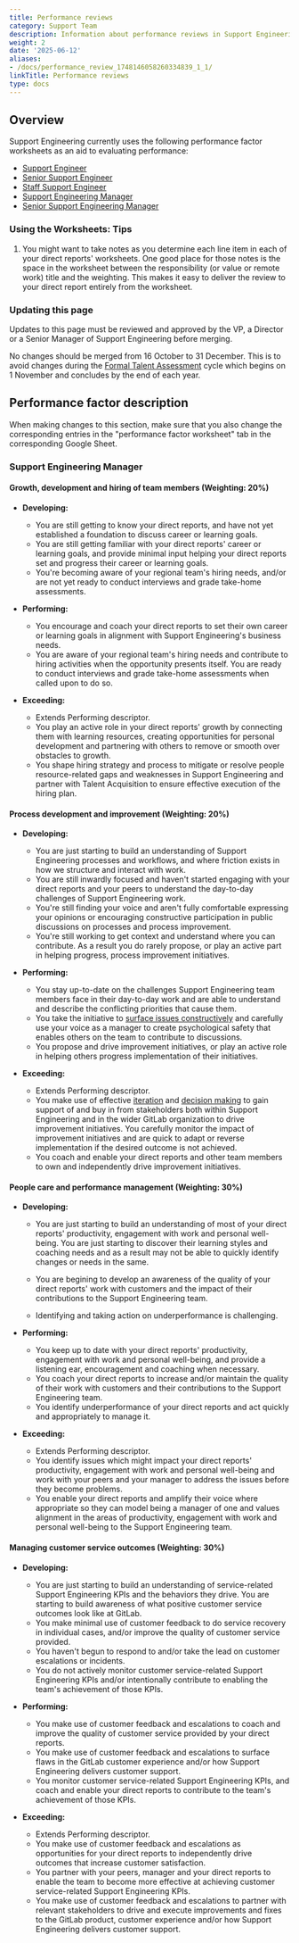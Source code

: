 ```yaml
---
title: Performance reviews
category: Support Team
description: Information about performance reviews in Support Engineering
weight: 2
date: '2025-06-12'
aliases:
- /docs/performance_review_1748146058260334839_1_1/
linkTitle: Performance reviews
type: docs
---
```


## Overview

Support Engineering currently uses the following performance factor worksheets
as an aid to evaluating performance:

- [Support Engineer](https://drive.google.com/drive/search?q=FY24%20Support%20Engineering%20-%20Performance%20Factor%20Template%20-%20Intermediate)
- [Senior Support Engineer](https://drive.google.com/drive/search?q=Support%20Engineering%20-%20Performance%20Factor%20Template%20-%20Senior)
- [Staff Support Engineer](https://drive.google.com/drive/search?q=Support%20Engineering%20-%20Performance%20Factor%20Template%20-%20Staff)
- [Support Engineering Manager](https://drive.google.com/drive/search?q=Support%20Engineering%20-%20Performance%20Factor%20Template%20-%20Support%20Engineering%20Manager)
- [Senior Support Engineering Manager](https://drive.google.com/drive/search?q=Support%20Engineering%20-%20Performance%20Factor%20Template%20-%20Senior%20Manager)

### Using the Worksheets: Tips

1. You might want to take notes as you determine each line item in each
   of your direct reports' worksheets. One good place for those notes
   is the space in the worksheet between the responsibility (or value or
   remote work) title and the weighting. This makes it easy to deliver
   the review to your direct report entirely from the worksheet.

### Updating this page

Updates to this page must be reviewed and approved by the VP, a Director or a
Senior Manager of Support Engineering before merging.

No changes should be merged from 16 October to 31 December. This is to avoid
changes during the [Formal Talent Assessment](/handbook/people-group/talent-assessment/#timeline)
cycle which begins on 1 November and concludes by the end of each year.

## Performance factor description

When making changes to this section, make sure that you also change the
corresponding entries in the "performance factor worksheet" tab in the
corresponding Google Sheet.

### Support Engineering Manager

#### Growth, development and hiring of team members (Weighting: 20%)

- **Developing:**
  - You are still getting to know your direct reports, and have not yet
    established a foundation to discuss career or learning goals.
  - You are still getting familiar with your direct reports' career or learning goals, and
    provide minimal input helping your direct reports set and progress their career or
    learning goals.
  - You're becoming aware of your regional team's hiring needs, and/or are not yet
    ready to conduct interviews and grade take-home assessments.

- **Performing:**
  - You encourage and coach your direct reports to set their own career or
    learning goals in alignment with Support Engineering's business needs.
  - You are aware of your regional team's hiring needs and contribute to hiring
    activities when the opportunity presents itself. You are ready to conduct
    interviews and grade take-home assessments when called upon to do so.

- **Exceeding:**
  - Extends Performing descriptor.
  - You play an active role in your direct reports' growth by connecting them
    with learning resources, creating opportunities for personal development
    and partnering with others to remove or smooth over obstacles to growth.
  - You shape hiring strategy and process to mitigate or resolve people
    resource-related gaps and weaknesses in Support Engineering and partner with
    Talent Acquisition to ensure effective execution of the hiring plan.

#### Process development and improvement (Weighting: 20%)

- **Developing:**
  - You are just starting to build an understanding of Support Engineering
    processes and workflows, and where friction exists in how we structure and
    interact with work.
  - You are still inwardly focused and haven't started engaging with your direct reports and your peers to understand
    the day-to-day challenges of Support Engineering work.
  - You're still finding your voice and aren't fully comfortable expressing your opinions or encouraging constructive participation in
    public discussions on processes and process improvement.
  - You're still working to get context and understand where you can contribute. As a result you do rarely propose, or play an active part in helping progress, process
    improvement initiatives.

- **Performing:**
  - You stay up-to-date on the challenges Support Engineering team members
    face in their day-to-day work and are able to understand and describe the
    conflicting priorities that cause them.
  - You take the initiative to [surface issues constructively](/handbook/values/#surface-issues-constructively)
    and carefully use your voice as a manager to create psychological safety
    that enables others on the team to contribute to discussions.
  - You propose and drive improvement initiatives, or play an active role in helping
    others progress implementation of their initiatives.

- **Exceeding:**
  - Extends Performing descriptor.
  - You make use of effective [iteration](/handbook/values/#iteration)
    and [decision making](/handbook/leadership/making-decisions/)
    to gain support of and buy in from stakeholders both within Support
    Engineering and in the wider GitLab organization to drive improvement
    initiatives. You carefully monitor the impact of improvement initiatives and
    are quick to adapt or reverse implementation if the desired outcome is not
    achieved.
  - You coach and enable your direct reports and other team members to own and
    independently drive improvement initiatives.

#### People care and performance management (Weighting: 30%)

- **Developing:**
  - You are just starting to build an understanding of most of your direct
    reports' productivity, engagement with work and personal well-being. You are
    just starting to discover their learning styles and coaching needs and as a result may not be able to quickly identify changes or needs in the same.

  - You are begining to develop an awareness of the quality of your direct reports' work
    with customers and the impact of their contributions to the Support Engineering team.
  - Identifying and taking action on underperformance is challenging.

- **Performing:**
  - You keep up to date with your direct reports' productivity, engagement with
    work and personal well-being, and provide a listening ear, encouragement and
    coaching when necessary.
  - You coach your direct reports to increase and/or maintain the quality of
    their work with customers and their contributions to the Support Engineering
    team.
  - You identify underperformance of your direct reports and act quickly and
    appropriately to manage it.

- **Exceeding:**
  - Extends Performing descriptor.
  - You identify issues which might impact your direct reports' productivity,
    engagement with work and personal well-being and work with your peers and
    your manager to address the issues before they become problems.
  - You enable your direct reports and amplify their voice where appropriate so
    they can model being a manager of one and values alignment in the
    areas of productivity, engagement with work and personal well-being to the
    Support Engineering team.

#### Managing customer service outcomes (Weighting: 30%)

- **Developing:**
  - You are just starting to build an understanding of service-related Support
    Engineering KPIs and the behaviors they drive. You are starting to build
    awareness of what positive customer service outcomes look like at GitLab.
  - You make minimal use of customer feedback to do service recovery in
    individual cases, and/or improve the quality of customer service provided.
  - You haven't begun to respond to and/or take the lead on customer escalations or
    incidents.
  - You do not actively monitor customer service-related Support Engineering KPIs and/or
    intentionally contribute to enabling the team's achievement of those KPIs.

- **Performing:**
  - You make use of customer feedback and escalations to coach and improve the
    quality of customer service provided by your direct reports.
  - You make use of customer feedback and escalations to surface flaws in the
    GitLab customer experience and/or how Support Engineering delivers customer
    support.
  - You monitor customer service-related Support Engineering KPIs, and coach and
    enable your direct reports to contribute to the team's achievement of those
    KPIs.

- **Exceeding:**
  - Extends Performing descriptor.
  - You make use of customer feedback and escalations as opportunities for your
    direct reports to independently drive outcomes that increase customer
    satisfaction.
  - You partner with your peers, manager and your direct reports to enable the
    team to become more effective at achieving customer service-related Support
    Engineering KPIs.
  - You make use of customer feedback and escalations to partner with relevant
    stakeholders to drive and execute improvements and fixes to the GitLab
    product, customer experience and/or how Support Engineering delivers
    customer support.
